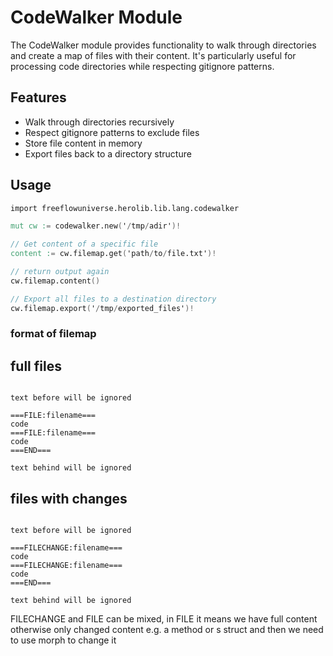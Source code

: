 # CodeWalker Module

The CodeWalker module provides functionality to walk through directories and create a map of files with their content. It's particularly useful for processing code directories while respecting gitignore patterns.

## Features

- Walk through directories recursively
- Respect gitignore patterns to exclude files
- Store file content in memory
- Export files back to a directory structure

## Usage

```v
import freeflowuniverse.herolib.lib.lang.codewalker

mut cw := codewalker.new('/tmp/adir')!

// Get content of a specific file
content := cw.filemap.get('path/to/file.txt')!

// return output again
cw.filemap.content()

// Export all files to a destination directory
cw.filemap.export('/tmp/exported_files')!

```

### format of filemap

## full files

```

text before will be ignored

===FILE:filename===
code
===FILE:filename===
code
===END===

text behind will be ignored

```

## files with changes

```

text before will be ignored

===FILECHANGE:filename===
code
===FILECHANGE:filename===
code
===END===

text behind will be ignored

```

FILECHANGE and FILE can be mixed, in FILE it means we have full content otherwise only changed content e.g. a method or s struct and then we need to use morph to change it
